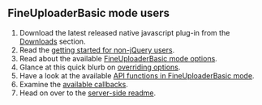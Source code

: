 ## FineUploaderBasic mode users ##
1. Download the latest released native javascript plug-in from the [Downloads](https://github.com/valums/file-uploader/wiki/Releases) section.
2. Read the [getting started for non-jQuery users](native-getting-started.md).
3. Read about the available [FineUploaderBasic mode options](options-fineuploaderbasic.md).
4. Glance at this quick blurb on [overriding options](options-overriding.md).
5. Have a look at the available [API functions in FineUploaderBasic mode](api-fineuploaderbasic.md).
6. Examine the [available callbacks](callbacks.md).
7. Head on over to the [server-side readme](../server/readme.md).

